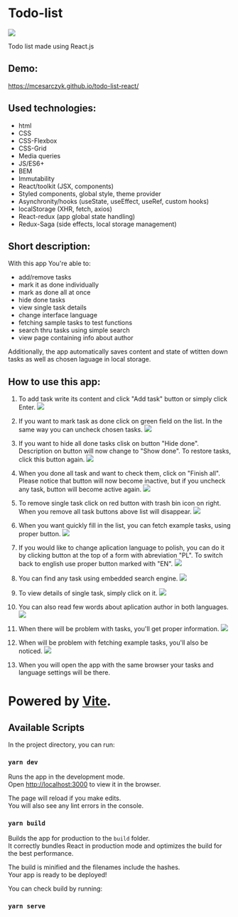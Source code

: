 # Todo-list

<img src="./public/ogImage.jpg" />

Todo list made using React.js

## Demo:

https://mcesarczyk.github.io/todo-list-react/

## Used technologies:

- html
- CSS
- CSS-Flexbox
- CSS-Grid
- Media queries
- JS/ES6+
- BEM
- Immutability
- React/toolkit (JSX, components)
- Styled components, global style, theme provider
- Asynchronity/hooks (useState, useEffect, useRef, custom hooks)
- localStorage (XHR, fetch, axios)
- React-redux (app global state handling)
- Redux-Saga (side effects, local storage management)

## Short description:

With this app You're able to:

- add/remove tasks
- mark it as done individually
- mark as done all at once
- hide done tasks
- view single task details
- change interface language
- fetching sample tasks to test functions
- search thru tasks using simple search
- view page containing info about author

Additionally, the app automatically saves content and state of wtitten down tasks as well as chosen laguage in local storage.

## How to use this app:

1. To add task write its content and click "Add task" button or simply click Enter.
   <img src="./src/images/addingNewTasks.gif" />

1. If you want to mark task as done click on green field on the list. In the same way you can uncheck chosen tasks.
   <img src="./src/images/markingTaskDone.gif" />

1. If you want to hide all done tasks clisk on button "Hide done". Description on button will now change to "Show done". To restore tasks, click this button again.
   <img src="./src/images/togglingVisibilityOfDoneTasks.gif" />

1. When you done all task and want to check them, click on "Finish all". Please notice that button will now become inactive, but if you uncheck any task, button will become active again.
   <img src="./src/images/markingAllDone.gif" />

1. To remove single task click on red button with trash bin icon on right. When you remove all task buttons above list will disappear.
   <img src="./src/images/deletingSingleTasks.gif" />

1. When you want quickly fill in the list, you can fetch example tasks, using proper button.
   <img src="./src/images/addingSampleTasks.gif" >

1. If you would like to change aplication language to polish, you can do it by clicking button at the top of a form with abreviation "PL". To switch back to english use proper button marked with "EN".
   <img src="./src/images/changingLanguage.gif" />

1. You can find any task using embedded search engine.
   <img src="./src/images/filteringTasks.gif" >

1. To view details of single task, simply click on it.
   <img src="./src/images/viewingSingleTasks.gif" >

1. You can also read few words about aplication author in both languages.
   <img src="./src/images/viewingAuthorPage.gif" >

1. When there will be problem with tasks, you'll get proper information.
   <img src="./src/images/failureTasksHandling.gif" >

1. When will be problem with fetching example tasks, you'll also be noticed.
   <img src="./src/images/failureFetchHandling.gif" >

1. When you will open the app with the same browser your tasks and language settings will be there.

# Powered by [Vite](https://github.com/vitejs/vite).

## Available Scripts

In the project directory, you can run:

### `yarn dev`

Runs the app in the development mode.\
Open [http://localhost:3000](http://localhost:3000) to view it in the browser.

The page will reload if you make edits.\
You will also see any lint errors in the console.

### `yarn build`

Builds the app for production to the `build` folder.\
It correctly bundles React in production mode and optimizes the build for the best performance.

The build is minified and the filenames include the hashes.\
Your app is ready to be deployed!

You can check build by running:

### `yarn serve`
